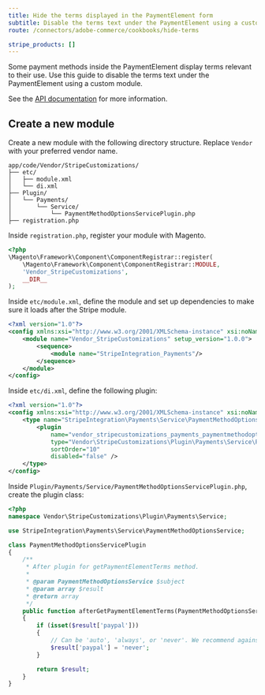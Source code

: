 ```yaml
---
title: Hide the terms displayed in the PaymentElement form
subtitle: Disable the terms text under the PaymentElement using a custom module.
route: /connectors/adobe-commerce/cookbooks/hide-terms

stripe_products: []
---
```




Some payment methods inside the PaymentElement display terms relevant to their use. Use this guide to disable the terms text under the PaymentElement using a custom module.

See the [API documentation](/js/elements_object/create_payment_element#payment_element_create-options-terms) for more information.

## Create a new module

Create a new module with the following directory structure. Replace `Vendor` with your preferred vendor name.

```
app/code/Vendor/StripeCustomizations/
├── etc/
│   ├── module.xml
│   └── di.xml
├── Plugin/
│   └── Payments/
│       └── Service/
│           └── PaymentMethodOptionsServicePlugin.php
├── registration.php
```

Inside `registration.php`, register your module with Magento.

```php
<?php
\Magento\Framework\Component\ComponentRegistrar::register(
    \Magento\Framework\Component\ComponentRegistrar::MODULE,
    'Vendor_StripeCustomizations',
    __DIR__
);
```

Inside `etc/module.xml`, define the module and set up dependencies to make sure it loads after the Stripe module.

```xml
<?xml version="1.0"?>
<config xmlns:xsi="http://www.w3.org/2001/XMLSchema-instance" xsi:noNamespaceSchemaLocation="urn:magento:framework:Module/etc/module.xsd">
    <module name="Vendor_StripeCustomizations" setup_version="1.0.0">
        <sequence>
            <module name="StripeIntegration_Payments"/>
        </sequence>
    </module>
</config>
```

Inside `etc/di.xml`, define the following plugin:

```xml
<?xml version="1.0"?>
<config xmlns:xsi="http://www.w3.org/2001/XMLSchema-instance" xsi:noNamespaceSchemaLocation="urn:magento:framework:ObjectManager/etc/config.xsd">
    <type name="StripeIntegration\Payments\Service\PaymentMethodOptionsService">
        <plugin
            name="vendor_stripecustomizations_payments_paymentmethodoptionsservice_plugin"
            type="Vendor\StripeCustomizations\Plugin\Payments\Service\PaymentMethodOptionsServicePlugin"
            sortOrder="10"
            disabled="false" />
    </type>
</config>
```

Inside `Plugin/Payments/Service/PaymentMethodOptionsServicePlugin.php`, create the plugin class:

```php
<?php
namespace Vendor\StripeCustomizations\Plugin\Payments\Service;

use StripeIntegration\Payments\Service\PaymentMethodOptionsService;

class PaymentMethodOptionsServicePlugin
{
    /**
     * After plugin for getPaymentElementTerms method.
     *
     * @param PaymentMethodOptionsService $subject
     * @param array $result
     * @return array
     */
    public function afterGetPaymentElementTerms(PaymentMethodOptionsService $subject, $result)
    {
        if (isset($result['paypal']))
        {
            // Can be 'auto', 'always', or 'never'. We recommend against using 'auto' due to the usage of deferred intents in the module.
            $result['paypal'] = 'never';
        }

        return $result;
    }
}
```
